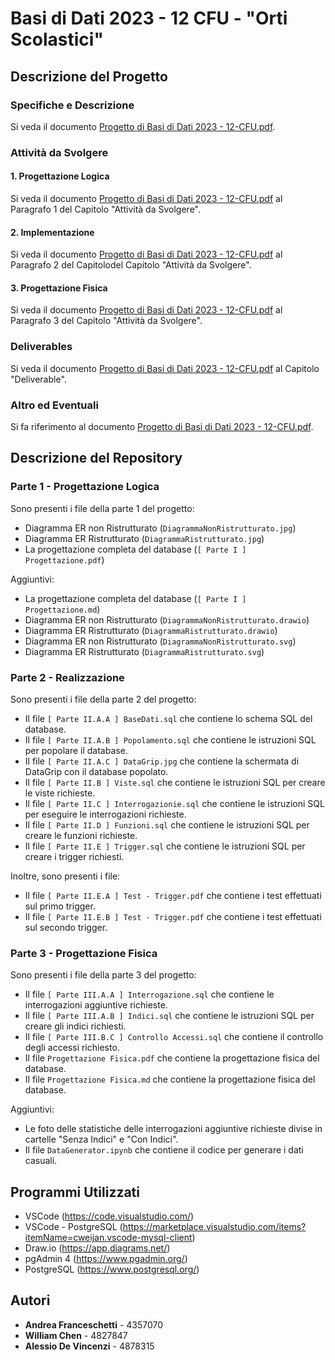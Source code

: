 # Basi di Dati 2023 - 12 CFU - "Orti Scolastici"

## Descrizione del Progetto

### Specifiche e Descrizione

Si veda il documento [Progetto di Basi di Dati 2023 - 12-CFU.pdf](Specifiche.pdf).

### Attività da Svolgere

#### 1. Progettazione Logica

Si veda il documento [Progetto di Basi di Dati 2023 - 12-CFU.pdf](Specifiche.pdf) al Paragrafo 1 del Capitolo "Attività da Svolgere".

#### 2. Implementazione

Si veda il documento [Progetto di Basi di Dati 2023 - 12-CFU.pdf](Specifiche.pdf) al Paragrafo 2 del Capitolodel Capitolo "Attività da Svolgere".

#### 3. Progettazione Fisica

Si veda il documento [Progetto di Basi di Dati 2023 - 12-CFU.pdf](Specifiche.pdf) al Paragrafo 3 del Capitolo "Attività da Svolgere".

### Deliverables

Si veda il documento [Progetto di Basi di Dati 2023 - 12-CFU.pdf](Specifiche.pdf) al Capitolo "Deliverable".

### Altro ed Eventuali

Si fa riferimento al documento [Progetto di Basi di Dati 2023 - 12-CFU.pdf](Specifiche.pdf).

<div style="page-break-after: always;"></div>

## Descrizione del Repository

### Parte 1 - Progettazione Logica

Sono presenti i file della parte 1 del progetto:

- Diagramma ER non Ristrutturato (`DiagrammaNonRistrutturato.jpg`)
- Diagramma ER Ristrutturato (`DiagrammaRistrutturato.jpg`)
- La progettazione completa del database (`[ Parte I ] Progettazione.pdf`)

Aggiuntivi:

- La progettazione completa del database (`[ Parte I ] Progettazione.md`)
- Diagramma ER non Ristrutturato (`DiagrammaNonRistrutturato.drawio`)
- Diagramma ER Ristrutturato (`DiagrammaRistrutturato.drawio`)
- Diagramma ER non Ristrutturato (`DiagrammaNonRistrutturato.svg`)
- Diagramma ER Ristrutturato (`DiagrammaRistrutturato.svg`)

### Parte 2 - Realizzazione

Sono presenti i file della parte 2 del progetto:

- Il file `[ Parte II.A.A ] BaseDati.sql` che contiene lo schema SQL del database.
- Il file `[ Parte II.A.B ] Popolamento.sql` che contiene le istruzioni SQL per popolare il database.
- Il file `[ Parte II.A.C ] DataGrip.jpg` che contiene la schermata di DataGrip con il database popolato.
- Il file `[ Parte II.B ] Viste.sql` che contiene le istruzioni SQL per creare le viste richieste.
- Il file `[ Parte II.C ] Interrogazionie.sql` che contiene le istruzioni SQL per eseguire le interrogazioni richieste.
- Il file `[ Parte II.D ] Funzioni.sql` che contiene le istruzioni SQL per creare le funzioni richieste.
- Il file `[ Parte II.E ] Trigger.sql` che contiene le istruzioni SQL per creare i trigger richiesti.

Inoltre, sono presenti i file:

- Il file `[ Parte II.E.A ] Test - Trigger.pdf` che contiene i test effettuati sul primo trigger.
- Il file `[ Parte II.E.B ] Test - Trigger.pdf` che contiene i test effettuati sul secondo trigger.

### Parte 3 - Progettazione Fisica

Sono presenti i file della parte 3 del progetto:

- Il file `[ Parte III.A.A ] Interrogazione.sql` che contiene le interrogazioni aggiuntive richieste.
- Il file `[ Parte III.A.B ] Indici.sql` che contiene le istruzioni SQL per creare gli indici richiesti.
- Il file `[ Parte III.B.C ] Controllo Accessi.sql` che contiene il controllo degli accessi richiesto.
- Il file `Progettazione Fisica.pdf` che contiene la progettazione fisica del database.
- Il file `Progettazione Fisica.md` che contiene la progettazione fisica del database.

Aggiuntivi:

- Le foto delle statistiche delle interrogazioni aggiuntive richieste divise in cartelle "Senza Indici" e "Con Indici".
- Il file `DataGenerator.ipynb` che contiene il codice per generare i dati casuali.

<div style="page-break-after: always;"></div>

## Programmi Utilizzati

- VSCode (https://code.visualstudio.com/) 
- VSCode - PostgreSQL (https://marketplace.visualstudio.com/items?itemName=cweijan.vscode-mysql-client)
- Draw.io (https://app.diagrams.net/)
- pgAdmin 4 (https://www.pgadmin.org/)
- PostgreSQL (https://www.postgresql.org/)

## Autori

- **Andrea Franceschetti** - 4357070
- **William Chen** - 4827847
- **Alessio De Vincenzi** - 4878315
